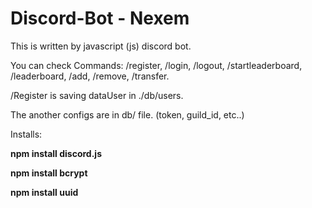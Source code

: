 # Discord-Bot - Nexem
This is written by javascript (js) discord bot. 

You can check Commands: /register, /login, /logout, /startleaderboard, /leaderboard, /add, /remove, /transfer. 

/Register is saving dataUser in ./db/users.

The another configs are in db/ file. (token, guild_id, etc..)

Installs:


**npm install discord.js**

**npm install bcrypt**

**npm install uuid**
